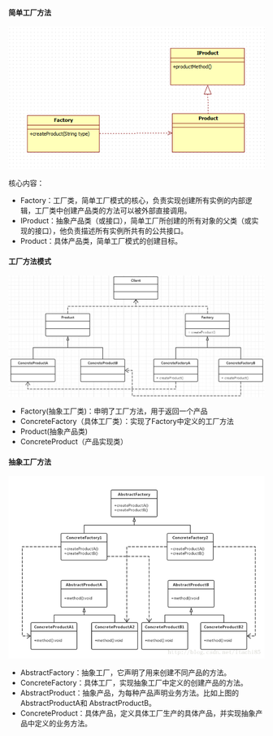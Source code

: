 #### 简单工厂方法

![简单工厂方法](简单工厂模式.png)

核心内容：

+ Factory：工厂类，简单工厂模式的核心，负责实现创建所有实例的内部逻辑，工厂类中创建产品类的方法可以被外部直接调用。
+ IProduct：抽象产品类（或接口），简单工厂所创建的所有对象的父类（或实现的接口），他负责描述所有实例所共有的公共接口。
+ Product：具体产品类，简单工厂模式的创建目标。



#### 工厂方法模式

![工厂方法模式](工厂方法.png)

+ Factory(抽象工厂类)：申明了工厂方法，用于返回一个产品
+ ConcreteFactory（具体工厂类）：实现了Factory中定义的工厂方法
+ Product(抽象产品类)
+ ConcreteProduct（产品实现类）

#### 抽象工厂方法

![抽象工厂方法](抽象工厂.png)



+ AbstractFactory：抽象工厂，它声明了用来创建不同产品的方法。
+ ConcreteFactory：具体工厂，实现抽象工厂中定义的创建产品的方法。
+ AbstractProduct：抽象产品，为每种产品声明业务方法。比如上图的AbstractProductA和 AbstractProductB。
+ ConcreteProduct：具体产品，定义具体工厂生产的具体产品，并实现抽象产品中定义的业务方法。